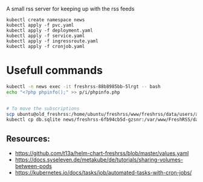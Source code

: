 A small rss server for keeping up with the rss feeds

```
kubectl create namespace news
kubectl apply -f pvc.yaml
kubectl apply -f deployment.yaml
kubectl apply -f service.yaml
kubectl apply -f ingressroute.yaml
kubectl apply -f cronjob.yaml
```

# Usefull commands
```bash
kubectl -n news exec -it freshrss-88b8985bb-5lrgt -- bash
echo "<?php phpinfo();" >> p/i/phpinfo.php


# To move the subscriptions 
scp ubuntu@old_freshrss:/home/ubuntu/freshrss/www/freshrss/data/users/anagno/db.sqlite db.sqlite
kubectl cp db.sqlite news/freshrss-6fb94cb5d-gzsnr:/var/www/FreshRSS/data/users/anagno/db.sqlite
```


## Resources:

* https://github.com/t13a/helm-chart-freshrss/blob/master/values.yaml
* https://docs.syseleven.de/metakube/de/tutorials/sharing-volumes-between-pods
* https://kubernetes.io/docs/tasks/job/automated-tasks-with-cron-jobs/
